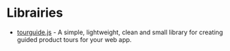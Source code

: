 # Librairies
* [tourguide.js](https://github.com/LikaloLLC/tourguide.js) - A simple, lightweight, clean and small library for creating guided product tours for your web app.
